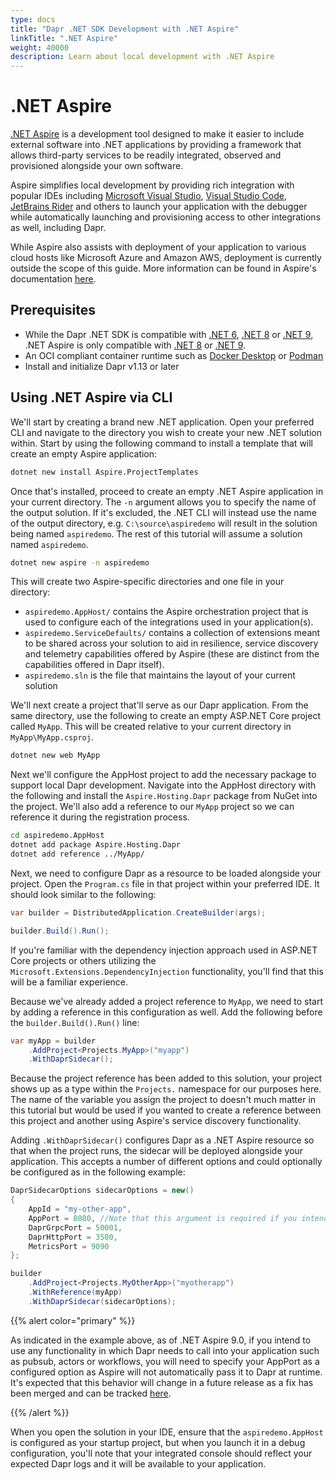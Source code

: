 ```yaml
---
type: docs
title: "Dapr .NET SDK Development with .NET Aspire"
linkTitle: ".NET Aspire"
weight: 40000
description: Learn about local development with .NET Aspire
---
```


# .NET Aspire

[.NET Aspire](https://learn.microsoft.com/en-us/dotnet/aspire/get-started/aspire-overview) is a development tool 
designed to make it easier to include external software into .NET applications by providing a framework that allows 
third-party services to be readily integrated, observed and provisioned alongside your own software.

Aspire simplifies local development by providing rich integration with popular IDEs including 
[Microsoft Visual Studio](https://visualstudio.microsoft.com/vs/), 
[Visual Studio Code](https://code.visualstudio.com/), 
[JetBrains Rider](https://blog.jetbrains.com/dotnet/2024/02/19/jetbrains-rider-and-the-net-aspire-plugin/) and others 
to launch your application with the debugger while automatically launching and provisioning access to other 
integrations as well, including Dapr.

While Aspire also assists with deployment of your application to various cloud hosts like Microsoft Azure and 
Amazon AWS, deployment is currently outside the scope of this guide. More information can be found in Aspire's 
documentation [here](https://learn.microsoft.com/en-us/dotnet/aspire/deployment/overview).

## Prerequisites
- While the Dapr .NET SDK is compatible with [.NET 6](https://dotnet.microsoft.com/download/dotnet/6.0), 
[.NET 8](https://dotnet.microsoft.com/download/dotnet/8.0) or [.NET 9](https://dotnet.microsoft.com/download/dotnet/9.0), 
.NET Aspire is only compatible with [.NET 8](https://dotnet.microsoft.com/download/dotnet/8.0) or 
[.NET 9](https://dotnet.microsoft.com/download/dotnet/9.0).
- An OCI compliant container runtime such as [Docker Desktop](https://www.docker.com/products/docker-desktop) or 
[Podman](https://podman.io/)
- Install and initialize Dapr v1.13 or later

## Using .NET Aspire via CLI

We'll start by creating a brand new .NET application. Open your preferred CLI and navigate to the directory you wish
to create your new .NET solution within. Start by using the following command to install a template that will create
an empty Aspire application:

```sh
dotnet new install Aspire.ProjectTemplates
```

Once that's installed, proceed to create an empty .NET Aspire application in your current directory. The `-n` argument 
allows you to specify the name of the output solution. If it's excluded, the .NET CLI will instead use the name
of the output directory, e.g. `C:\source\aspiredemo` will result in the solution being named `aspiredemo`. The rest
of this tutorial will assume a solution named `aspiredemo`.

```sh
dotnet new aspire -n aspiredemo
```

This will create two Aspire-specific directories and one file in your directory:
- `aspiredemo.AppHost/` contains the Aspire orchestration project that is used to configure each of the integrations 
used in your application(s).
- `aspiredemo.ServiceDefaults/` contains a collection of extensions meant to be shared across your solution to aid in 
resilience, service discovery and telemetry capabilities offered by Aspire (these are distinct from the capabilities 
offered in Dapr itself).
- `aspiredemo.sln` is the file that maintains the layout of your current solution

We'll next create a project that'll serve as our Dapr application. From the same directory, use the following
to create an empty ASP.NET Core project called `MyApp`. This will be created relative to your current directory in 
`MyApp\MyApp.csproj`.

```sh
dotnet new web MyApp
```

Next we'll configure the AppHost project to add the necessary package to support local Dapr development. Navigate
into the AppHost directory with the following and install the `Aspire.Hosting.Dapr` package from NuGet into the project.
We'll also add a reference to our `MyApp` project so we can reference it during the registration process.

```sh
cd aspiredemo.AppHost
dotnet add package Aspire.Hosting.Dapr
dotnet add reference ../MyApp/
```

Next, we need to configure Dapr as a resource to be loaded alongside your project. Open the `Program.cs` file in that 
project within your preferred IDE. It should look similar to the following:

```csharp
var builder = DistributedApplication.CreateBuilder(args);

builder.Build().Run();
```

If you're familiar with the dependency injection approach used in ASP.NET Core projects or others utilizing the
`Microsoft.Extensions.DependencyInjection` functionality, you'll find that this will be a familiar experience.

Because we've already added a project reference to `MyApp`, we need to start by adding a reference in this configuration
as well. Add the following before the `builder.Build().Run()` line:

```csharp
var myApp = builder
    .AddProject<Projects.MyApp>("myapp")
    .WithDaprSidecar();
```

Because the project reference has been added to this solution, your project shows up as a type within the `Projects.`
namespace for our purposes here. The name of the variable you assign the project to doesn't much matter in this tutorial
but would be used if you wanted to create a reference between this project and another using Aspire's service discovery 
functionality.

Adding `.WithDaprSidecar()` configures Dapr as a .NET Aspire resource so that when the project runs, the sidecar will be
deployed alongside your application. This accepts a number of different options and could optionally be configured as in
the following example:

```csharp
DaprSidecarOptions sidecarOptions = new()
{
    AppId = "my-other-app",
    AppPort = 8080, //Note that this argument is required if you intend to configure pubsub, actors or workflows as of Aspire v9.0 
    DaprGrpcPort = 50001,
    DaprHttpPort = 3500,
    MetricsPort = 9090
};

builder
    .AddProject<Projects.MyOtherApp>("myotherapp")
    .WithReference(myApp)
    .WithDaprSidecar(sidecarOptions);
```

{{% alert color="primary" %}}

As indicated in the example above, as of .NET Aspire 9.0, if you intend to use any functionality in which Dapr needs to
call into your application such as pubsub, actors or workflows, you will need to specify your AppPort as
a configured option as Aspire will not automatically pass it to Dapr at runtime. It's expected that this behavior will
change in a future release as a fix has been merged and can be tracked [here](https://github.com/dotnet/aspire/pull/6362).

{{% /alert %}}

When you open the solution in your IDE, ensure that the `aspiredemo.AppHost` is configured as your startup project, but 
when you launch it in a debug configuration, you'll note that your integrated console should reflect your expected Dapr 
logs and it will be available to your application.

